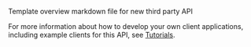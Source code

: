 Template overview markdown file for new third party API

For more information about how to develop your own client applications, including example clients for this API, 
see [Tutorials](/api-documentation/docs/tutorials).